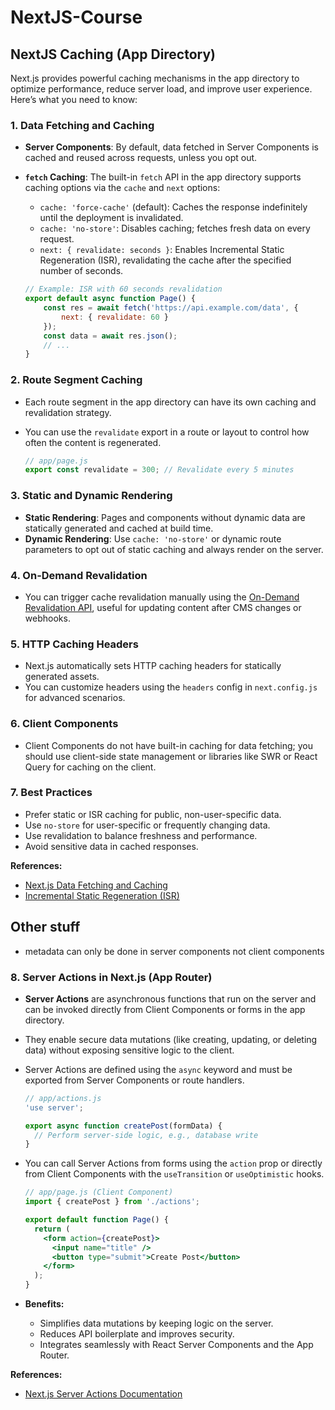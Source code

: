 # NextJS-Course
## NextJS Caching (App Directory)

Next.js provides powerful caching mechanisms in the app directory to optimize performance, reduce server load, and improve user experience. Here’s what you need to know:

### 1. Data Fetching and Caching

- **Server Components**: By default, data fetched in Server Components is cached and reused across requests, unless you opt out.
- **`fetch` Caching**: The built-in `fetch` API in the app directory supports caching options via the `cache` and `next` options:
    - `cache: 'force-cache'` (default): Caches the response indefinitely until the deployment is invalidated.
    - `cache: 'no-store'`: Disables caching; fetches fresh data on every request.
    - `next: { revalidate: seconds }`: Enables Incremental Static Regeneration (ISR), revalidating the cache after the specified number of seconds.

    ```js
    // Example: ISR with 60 seconds revalidation
    export default async function Page() {
        const res = await fetch('https://api.example.com/data', {
            next: { revalidate: 60 }
        });
        const data = await res.json();
        // ...
    }
    ```

### 2. Route Segment Caching

- Each route segment in the app directory can have its own caching and revalidation strategy.
- You can use the `revalidate` export in a route or layout to control how often the content is regenerated.

    ```js
    // app/page.js
    export const revalidate = 300; // Revalidate every 5 minutes
    ```

### 3. Static and Dynamic Rendering

- **Static Rendering**: Pages and components without dynamic data are statically generated and cached at build time.
- **Dynamic Rendering**: Use `cache: 'no-store'` or dynamic route parameters to opt out of static caching and always render on the server.

### 4. On-Demand Revalidation

- You can trigger cache revalidation manually using the [On-Demand Revalidation API](https://nextjs.org/docs/app/building-your-application/data-fetching/revalidating#on-demand-revalidation), useful for updating content after CMS changes or webhooks.

### 5. HTTP Caching Headers

- Next.js automatically sets HTTP caching headers for statically generated assets.
- You can customize headers using the `headers` config in `next.config.js` for advanced scenarios.

### 6. Client Components

- Client Components do not have built-in caching for data fetching; you should use client-side state management or libraries like SWR or React Query for caching on the client.

### 7. Best Practices

- Prefer static or ISR caching for public, non-user-specific data.
- Use `no-store` for user-specific or frequently changing data.
- Use revalidation to balance freshness and performance.
- Avoid sensitive data in cached responses.

**References:**
- [Next.js Data Fetching and Caching](https://nextjs.org/docs/app/building-your-application/data-fetching/caching)
- [Incremental Static Regeneration (ISR)](https://nextjs.org/docs/app/building-your-application/data-fetching/incremental-static-regeneration)

## Other stuff
- metadata can only be done in server components not client components
### 8. Server Actions in Next.js (App Router)

- **Server Actions** are asynchronous functions that run on the server and can be invoked directly from Client Components or forms in the app directory.
- They enable secure data mutations (like creating, updating, or deleting data) without exposing sensitive logic to the client.
- Server Actions are defined using the `async` keyword and must be exported from Server Components or route handlers.

    ```js
    // app/actions.js
    'use server';

    export async function createPost(formData) {
      // Perform server-side logic, e.g., database write
    }
    ```

- You can call Server Actions from forms using the `action` prop or directly from Client Components with the `useTransition` or `useOptimistic` hooks.

    ```jsx
    // app/page.js (Client Component)
    import { createPost } from './actions';

    export default function Page() {
      return (
        <form action={createPost}>
          <input name="title" />
          <button type="submit">Create Post</button>
        </form>
      );
    }
    ```

- **Benefits:**
  - Simplifies data mutations by keeping logic on the server.
  - Reduces API boilerplate and improves security.
  - Integrates seamlessly with React Server Components and the App Router.

**References:**
- [Next.js Server Actions Documentation](https://nextjs.org/docs/app/building-your-application/data-fetching/server-actions)